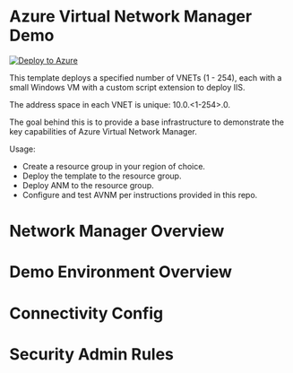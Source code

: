 # Azure Virtual Network Manager Demo

[![Deploy to Azure](https://aka.ms/deploytoazurebutton)](https://portal.azure.com/#create/Microsoft.Template/uri/https%3A%2F%2Fraw.githubusercontent.com%2Fchrisdoofer%2FAVNMDemo%2Fmain%2Fazuredeploy.json)

This template deploys a specified number of VNETs (1 - 254), each with a small Windows VM with a custom script extension to deploy IIS. 

The address space in each VNET is unique: 10.0.<1-254>.0.

The goal behind this is to provide a base infrastructure to demonstrate the key capabilities of Azure Virtual Network Manager.

Usage:
- Create a resource group in your region of choice.
- Deploy the template to the resource group.
- Deploy ANM to the resource group.
- Configure and test AVNM per instructions provided in this repo.

# Network Manager Overview

# Demo Environment Overview

# Connectivity Config 

# Security Admin Rules

